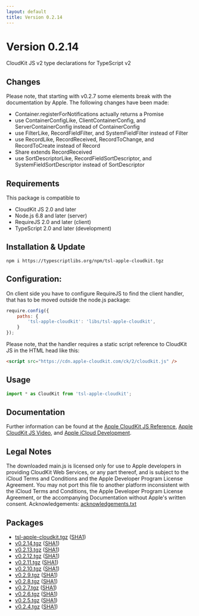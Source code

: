 ```yaml
---
layout: default
title: Version 0.2.14
---
```




# Version 0.2.14
CloudKit JS v2 type declarations for TypeScript v2



## Changes
Please note, that starting with v0.2.7 some elements break with the
documentation by Apple. The following changes have been made:
- Container.registerForNotifications actually returns a Promise
- use ContainerConfigLike, ClientContainerConfig, and ServerContainerConfig
  instead of ContainerConfig
- use FilterLike, RecordFieldFilter, and SystemFieldFilter instead of Filter
- use RecordLike, RecordReceived, RecordToChange, and RecordToCreate instead of
  Record
- Share extends RecordReceived
- use SortDescriptorLike, RecordFieldSortDescriptor, and
  SystemFieldSortDescriptor instead of SortDescriptor



## Requirements
This package is compatible to
- CloudKit JS 2.0 and later
- Node.js 6.8 and later (server)
- RequireJS 2.0 and later (client)
- TypeScript 2.0 and later (development)



## Installation & Update
```Shell
npm i https://typescriptlibs.org/npm/tsl-apple-cloudkit.tgz
```



## Configuration:
On client side you have to configure RequireJS to find the client handler, that
has to be moved outside the node.js package:
```JavaScript
require.config({
	paths: {
		'tsl-apple-cloudkit': 'libs/tsl-apple-cloudkit',
	}
});
```
Please note, that the handler requires a static script reference to CloudKit JS
in the HTML head like this:
```HTML
<script src="https://cdn.apple-cloudkit.com/ck/2/cloudkit.js" />
```



## Usage
```TypeScript
import * as CloudKit from 'tsl-apple-cloudkit';
```



## Documentation
Further information can be found at the
[Apple CloudKit JS Reference](https://developer.apple.com/reference/cloudkitjs),
[Apple CloudKit JS Video](https://developer.apple.com/videos/play/wwdc2015/710/),
and [Apple iCloud Development](https://developer.apple.com/icloud/).



## Legal Notes
The downloaded main.js is licensed only for use to Apple developers in providing
CloudKit Web Services, or any part thereof, and is subject to the iCloud Terms
and Conditions and the Apple Developer Program License Agreement. You may not
port this file to another platform inconsistent with the iCloud Terms and
Conditions, the Apple Developer Program License Agreement, or the accompanying
Documentation without Apple's written consent. Acknowledgements:
[acknowledgements.txt](https://cdn.apple-cloudkit.com/ck/2/acknowledgements.txt)



## Packages

- [tsl-apple-cloudkit.tgz](https://typescriptlibs.org/npm/tsl-apple-cloudkit.tgz)
  ([SHA1](https://typescriptlibs.org/npm/tsl-apple-cloudkit.sha1))
- [v0.2.14.tgz](https://typescriptlibs.org/npm/tsl-apple-cloudkit/v0.2.14.tgz)
  ([SHA1](https://typescriptlibs.org/npm/tsl-apple-cloudkit/v0.2.14.sha1))
- [v0.2.13.tgz](https://typescriptlibs.org/npm/tsl-apple-cloudkit/v0.2.13.tgz)
  ([SHA1](https://typescriptlibs.org/npm/tsl-apple-cloudkit/v0.2.13.sha1))
- [v0.2.12.tgz](https://typescriptlibs.org/npm/tsl-apple-cloudkit/v0.2.12.tgz)
  ([SHA1](https://typescriptlibs.org/npm/tsl-apple-cloudkit/v0.2.12.sha1))
- [v0.2.11.tgz](https://typescriptlibs.org/npm/tsl-apple-cloudkit/v0.2.11.tgz)
  ([SHA1](https://typescriptlibs.org/npm/tsl-apple-cloudkit/v0.2.11.sha1))
- [v0.2.10.tgz](https://typescriptlibs.org/npm/tsl-apple-cloudkit/v0.2.10.tgz)
  ([SHA1](https://typescriptlibs.org/npm/tsl-apple-cloudkit/v0.2.10.sha1))
- [v0.2.9.tgz](https://typescriptlibs.org/npm/tsl-apple-cloudkit/v0.2.9.tgz)
  ([SHA1](https://typescriptlibs.org/npm/tsl-apple-cloudkit/v0.2.9.sha1))
- [v0.2.8.tgz](https://typescriptlibs.org/npm/tsl-apple-cloudkit/v0.2.8.tgz)
  ([SHA1](https://typescriptlibs.org/npm/tsl-apple-cloudkit/v0.2.8.sha1))
- [v0.2.7.tgz](https://typescriptlibs.org/npm/tsl-apple-cloudkit/v0.2.7.tgz)
  ([SHA1](https://typescriptlibs.org/npm/tsl-apple-cloudkit/v0.2.7.sha1))
- [v0.2.6.tgz](https://typescriptlibs.org/npm/tsl-apple-cloudkit/v0.2.6.tgz)
  ([SHA1](https://typescriptlibs.org/npm/tsl-apple-cloudkit/v0.2.6.sha1))
- [v0.2.5.tgz](https://typescriptlibs.org/npm/tsl-apple-cloudkit/v0.2.5.tgz)
  ([SHA1](https://typescriptlibs.org/npm/tsl-apple-cloudkit/v0.2.5.sha1))
- [v0.2.4.tgz](https://typescriptlibs.org/npm/tsl-apple-cloudkit/v0.2.4.tgz)
  ([SHA1](https://typescriptlibs.org/npm/tsl-apple-cloudkit/v0.2.4.sha1))
